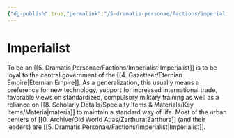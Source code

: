 ```yaml
---
{"dg-publish":true,"permalink":"/5-dramatis-personae/factions/imperialist/","noteIcon":""}
---
```


# Imperialist

To be an [[5. Dramatis Personae/Factions/Imperialist\|Imperialist]] is to be loyal to the central government of the [[4. Gazetteer/Eternian Empire\|Eternian Empire]]. As a generalization, this usually means a preference for new technology, support for increased international trade, favorable views on standardized, compulsory military training as well as a reliance on [[8. Scholarly Details/Specialty Items & Materials/Key Items/Materia\|materia]] to maintain a standard way of life. Most of the urban centers of [[0. Archive/Old World Atlas/Zarthura\|Zarthura]] (and their leaders) are [[5. Dramatis Personae/Factions/Imperialist\|Imperialist]]. 